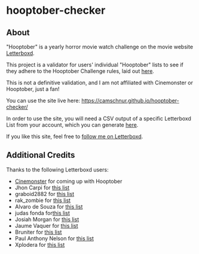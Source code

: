 # hooptober-checker

<h2>About</h2>
"Hooptober" is a yearly horror movie watch challenge on the movie website <a href="https://letterboxd.com/">Letterboxd</a>.

This project is a validator for users' individual "Hooptober" lists to see if they adhere to the Hooptober Challenge rules, laid out <a href=https://letterboxd.com/cinemonster/list/hooptober-x-hooptober-hooptober-let-satan/>here</a>.

This is not a definitive validation, and I am not affiliated with Cinemonster or Hooptober, just a fan!

You can use the site live here:
https://camschnur.github.io/hooptober-checker/

In order to use the site, you will need a CSV output of a specific Letterboxd List from your account, which you can generate <a href="https://letterboxd.com/settings/data/">here</a>.

If you like this site, feel free to <a href="https://letterboxd.com/JurassicParkour/">follow me on Letterboxd</a>.

<h2>Additional Credits</h2>
Thanks to the following Letterboxd users:
<ul>
  <li><a href="https://letterboxd.com/cinemonster/">Cinemonster</a> for coming up with Hooptober
  <li>Jhon Carpi for <a href="https://letterboxd.com/jhoncarpi/list/peter-cushing/">this list</a></li>
  <li>graboid2882 for <a href="https://letterboxd.com/graboid2882/list/robert-englund/">this list</a></li>
  <li>rak_zombie for <a href="https://letterboxd.com/rak_zombie/list/all-dracula/by/rating-lowest/">this list</a></li>
  <li>Alvaro de Souza for <a href="https://letterboxd.com/alvarosouza/list/the-little-list-of-queer-horror/">this list</a></li>
  <li>judas fonda for<a href="https://letterboxd.com/querelle/list/queer-horror-2/">this list</a></li>
  <li>Josiah Morgan for <a href="https://letterboxd.com/list/new/from/josiahmorgan11/tobe-hooper/">this list</a></li>
  <li>Jaume Vaquer for <a href="https://letterboxd.com/jaumevaquer/list/amicus/">this list</a></li>
  <li>Bruniter for <a href="https://letterboxd.com/bruniter/list/mario-bava/">this list</a></li>
  <li>Paul Anthony Nelson for <a href="https://letterboxd.com/cinemaviscera/list/bram-stokers-dracula/">this list</a></li>
  <li>Xplodera for <a href="https://letterboxd.com/xplodera/list/ever-danced-with-the-devil-in-the-pale-moonlight/">this list</a></li>
</ul>
